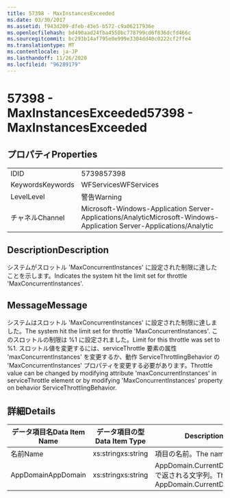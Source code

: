 ```yaml
---
title: 57398 - MaxInstancesExceeded
ms.date: 03/30/2017
ms.assetid: f943d209-dfeb-43e5-b572-c9a06217936e
ms.openlocfilehash: bd490aad24fba4550bc778799cd6f836dcfd466c
ms.sourcegitcommit: bc293b14af795e0e999e3304dd40c0222cf2ffe4
ms.translationtype: MT
ms.contentlocale: ja-JP
ms.lasthandoff: 11/26/2020
ms.locfileid: "96289179"
---
```

# <a name="57398---maxinstancesexceeded"></a><span data-ttu-id="b8da1-102">57398 - MaxInstancesExceeded</span><span class="sxs-lookup"><span data-stu-id="b8da1-102">57398 - MaxInstancesExceeded</span></span>

## <a name="properties"></a><span data-ttu-id="b8da1-103">プロパティ</span><span class="sxs-lookup"><span data-stu-id="b8da1-103">Properties</span></span>  
  
|||  
|-|-|  
|<span data-ttu-id="b8da1-104">ID</span><span class="sxs-lookup"><span data-stu-id="b8da1-104">ID</span></span>|<span data-ttu-id="b8da1-105">57398</span><span class="sxs-lookup"><span data-stu-id="b8da1-105">57398</span></span>|  
|<span data-ttu-id="b8da1-106">Keywords</span><span class="sxs-lookup"><span data-stu-id="b8da1-106">Keywords</span></span>|<span data-ttu-id="b8da1-107">WFServices</span><span class="sxs-lookup"><span data-stu-id="b8da1-107">WFServices</span></span>|  
|<span data-ttu-id="b8da1-108">Level</span><span class="sxs-lookup"><span data-stu-id="b8da1-108">Level</span></span>|<span data-ttu-id="b8da1-109">警告</span><span class="sxs-lookup"><span data-stu-id="b8da1-109">Warning</span></span>|  
|<span data-ttu-id="b8da1-110">チャネル</span><span class="sxs-lookup"><span data-stu-id="b8da1-110">Channel</span></span>|<span data-ttu-id="b8da1-111">Microsoft-Windows-Application Server-Applications/Analytic</span><span class="sxs-lookup"><span data-stu-id="b8da1-111">Microsoft-Windows-Application Server-Applications/Analytic</span></span>|  
  
## <a name="description"></a><span data-ttu-id="b8da1-112">Description</span><span class="sxs-lookup"><span data-stu-id="b8da1-112">Description</span></span>  

 <span data-ttu-id="b8da1-113">システムがスロットル 'MaxConcurrentInstances' に設定された制限に達したことを示します。</span><span class="sxs-lookup"><span data-stu-id="b8da1-113">Indicates the system hit the limit set for throttle 'MaxConcurrentInstances'.</span></span>  
  
## <a name="message"></a><span data-ttu-id="b8da1-114">Message</span><span class="sxs-lookup"><span data-stu-id="b8da1-114">Message</span></span>  

 <span data-ttu-id="b8da1-115">システムはスロットル 'MaxConcurrentInstances' に設定された制限に達しました。</span><span class="sxs-lookup"><span data-stu-id="b8da1-115">The system hit the limit set for throttle 'MaxConcurrentInstances'.</span></span> <span data-ttu-id="b8da1-116">このスロットルの制限は %1 に設定されました。</span><span class="sxs-lookup"><span data-stu-id="b8da1-116">Limit for this throttle was set to %1.</span></span> <span data-ttu-id="b8da1-117">スロットル値を変更するには、serviceThrottle 要素の属性 'maxConcurrentInstances' を変更するか、動作 ServiceThrottlingBehavior の 'MaxConcurrentInstances' プロパティを変更する必要があります。</span><span class="sxs-lookup"><span data-stu-id="b8da1-117">Throttle value can be changed by modifying attribute 'maxConcurrentInstances' in serviceThrottle element or by modifying 'MaxConcurrentInstances' property on behavior ServiceThrottlingBehavior.</span></span>  
  
## <a name="details"></a><span data-ttu-id="b8da1-118">詳細</span><span class="sxs-lookup"><span data-stu-id="b8da1-118">Details</span></span>  
  
|<span data-ttu-id="b8da1-119">データ項目名</span><span class="sxs-lookup"><span data-stu-id="b8da1-119">Data Item Name</span></span>|<span data-ttu-id="b8da1-120">データ項目の型</span><span class="sxs-lookup"><span data-stu-id="b8da1-120">Data Item Type</span></span>|<span data-ttu-id="b8da1-121">Description</span><span class="sxs-lookup"><span data-stu-id="b8da1-121">Description</span></span>|  
|--------------------|--------------------|-----------------|  
|<span data-ttu-id="b8da1-122">名前</span><span class="sxs-lookup"><span data-stu-id="b8da1-122">Name</span></span>|<span data-ttu-id="b8da1-123">xs:string</span><span class="sxs-lookup"><span data-stu-id="b8da1-123">xs:string</span></span>|<span data-ttu-id="b8da1-124">項目の名前。</span><span class="sxs-lookup"><span data-stu-id="b8da1-124">The name of the item.</span></span>|  
|<span data-ttu-id="b8da1-125">AppDomain</span><span class="sxs-lookup"><span data-stu-id="b8da1-125">AppDomain</span></span>|<span data-ttu-id="b8da1-126">xs:string</span><span class="sxs-lookup"><span data-stu-id="b8da1-126">xs:string</span></span>|<span data-ttu-id="b8da1-127">AppDomain.CurrentDomain.FriendlyName で返される文字列。</span><span class="sxs-lookup"><span data-stu-id="b8da1-127">The string returned by AppDomain.CurrentDomain.FriendlyName.</span></span>|
